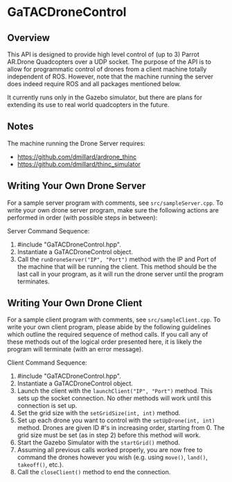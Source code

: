 GaTACDroneControl
=================

Overview
-----

This API is designed to provide high level control of (up to 3) Parrot AR.Drone 
Quadcopters over a UDP socket.  The purpose of the API is to allow for programmatic control of drones from a client machine totally independent of ROS.  However, note that the machine running the server does indeed require ROS and all packages mentioned below.

It currently runs only in the Gazebo simulator, but there are plans for extending its use to real world quadcopters in the future.  

Notes
-----

The machine running the Drone Server requires:
* https://github.com/dmillard/ardrone_thinc
* https://github.com/dmillard/thinc_simulator


Writing Your Own Drone Server
-----

For a sample server program with comments, see `src/sampleServer.cpp`.  To write your own drone server program, make sure the following actions are performed in order (with possible steps in between):


Server Command Sequence:

1. #include "GaTACDroneControl.hpp".
2. Instantiate a GaTACDroneControl object.
3. Call the `runDroneServer("IP", "Port")` method with the IP and Port of the machine that will be running the client.  This method should be the last call in your program, as it will run the drone server until the program terminates.

Writing Your Own Drone Client
-----

For a sample client program with comments, see `src/sampleClient.cpp`.  To write your own client program, please abide by the following guidelines which outline the required sequence of method calls.  If you call any of these methods out of the logical order presented here, it is likely the program will terminate (with an error message).

Client Command Sequence:

1. #include "GaTACDroneControl.hpp".
2. Instantiate a GaTACDroneControl object. 
3. Launch the client with the `launchClient("IP", "Port")` method. This sets up the socket connection. No other methods will work until this connection is set up.
4. Set the grid size with the `setGridSize(int, int)` method.  
5. Set up each drone you want to control with the `setUpDrone(int, int)` method. Drones are given ID #'s in increasing order, starting from 0.  The grid size must be set (as in step 2) before this method will work. 
6. Start the Gazebo Simulator with the `startGrid()` method.  
7. Assuming all previous calls worked properly, you are now free to command the drones however you wish (e.g. using `move()`, `land()`, `takeoff()`, etc.).
8. Call the `closeClient()` method to end the connection.
